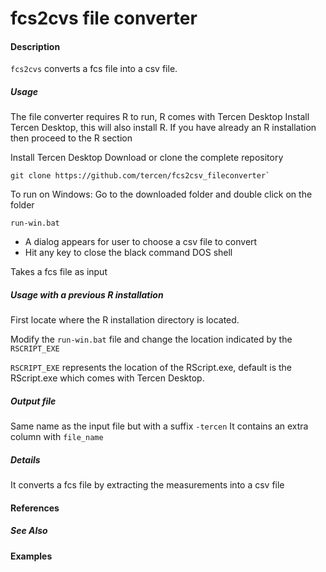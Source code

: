 # fcs2cvs file converter

#### Description
`fcs2cvs` converts a fcs file into a csv file.

##### Usage

The file converter requires R to run, R comes with Tercen Desktop
Install Tercen Desktop, this will also install R. If you have already an R installation then proceed to the R section

Install Tercen Desktop
Download or clone the complete repository

```
git clone https://github.com/tercen/fcs2csv_fileconverter`
```

To run on Windows:
Go to the downloaded folder and double click on the folder

```
run-win.bat
```

* A dialog appears for user to choose a csv file to convert
* Hit any key to close the black command DOS shell

Takes a fcs file as input


##### Usage with a previous R installation

First locate where the R installation directory is located.

Modify the `run-win.bat`  file and change the location indicated by the `RSCRIPT_EXE` 

`RSCRIPT_EXE` represents the location of the RScript.exe, default is the RScript.exe which comes with Tercen Desktop.

##### Output file

Same name as the input file but with a suffix `-tercen`
It contains an extra column with `file_name`


##### Details

It converts a fcs file by extracting the measurements into a csv file

#### References

##### See Also

#### Examples
